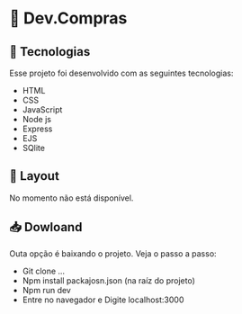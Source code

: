 # 🛒 Dev.Compras

## 🚀 Tecnologias
Esse projeto foi desenvolvido com as seguintes tecnologias:
- HTML
- CSS
- JavaScript
- Node js
- Express
- EJS
- SQlite

## 🔖 Layout
No momento não está disponível.

## 📥 Dowloand
Outa opção é baixando o projeto. Veja o passo a passo:
- Git clone ...
- Npm install packajosn.json (na raíz do projeto)
- Npm run dev
- Entre no navegador e Digite localhost:3000
